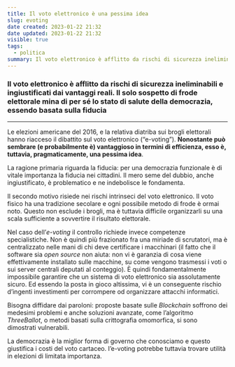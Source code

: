```yaml
---
title: Il voto elettronico è una pessima idea
slug: evoting
date created: 2023-01-22 21:32
date updated: 2023-01-22 21:32
visible: true
tags:
  - politica
summary: Il voto elettronico è afflitto da rischi di sicurezza ineliminabili che non sono giustificati dai vantaggi reali. Il solo sospetto di frode elettorale mina di per sé lo stato di salute della democrazia, in quanto basata sulla fiducia.
---
```


### Il voto elettronico è afflitto da rischi di sicurezza ineliminabili e ingiustificati dai vantaggi reali. Il solo sospetto di frode elettorale mina di per sé lo stato di salute della democrazia, essendo basata sulla fiducia

---

<span class="newthought">Le elezioni</span> americane del 2016, e la relativa diatriba sui brogli elettorali hanno riacceso il dibattito sul voto elettronico (“e-voting”). **Nonostante può sembrare (e probabilmente è) vantaggioso in termini di efficienza, esso è, tuttavia, pragmaticamente, una pessima idea**.

La ragione primaria riguarda la fiducia: per una democrazia funzionale è di vitale importanza la fiducia nei cittadini. Il mero seme del dubbio, anche ingiustificato, è problematico e ne indebolisce le fondamenta.

Il secondo motivo risiede nei rischi intrinseci del voto elettronico. Il voto fisico ha una tradizione secolare e ogni possibile metodo di frode è ormai noto. Questo non esclude i brogli, ma è tuttavia difficile organizzarli su una scala sufficiente a sovvertire il risultato elettorale.

Nel caso dell’_e-voting_ il controllo richiede invece competenze specialistiche. Non è quindi più frazionato fra una miriade di scrutatori, ma è centralizzato nelle mani di chi deve certificare i macchinari (il fatto che il software sia _open source_ non aiuta: non vi è garanzia di cosa viene effettivamente installato sulle macchine, su come vengono trasmessi i voti o sui server centrali deputati al conteggio). È quindi fondamentalmente impossibile garantire che un sistema di voto elettronico sia assolutamente sicuro. Ed essendo la posta in gioco altissima, vi è un conseguente rischio d’ingenti investimenti per corrompere od organizzare attacchi informatici.

Bisogna diffidare dai paroloni: proposte basate sulle _Blockchain_ soffrono dei medesimi problemi e anche soluzioni avanzate, come l’algoritmo _ThreeBallot_, o metodi basati sulla crittografia omomorfica, si sono dimostrati vulnerabili.

La democrazia è la miglior forma di governo che conosciamo e questo giustifica i costi del voto cartaceo. I’e-voting potrebbe tuttavia trovare utilità in elezioni di limitata importanza.
